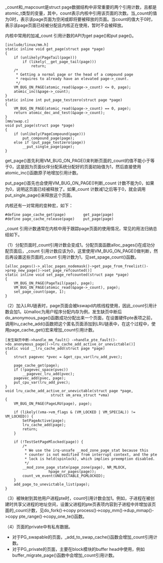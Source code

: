 \_count和\_mapcount是struct page数据结构中非常重要的两个引用计数，且都是atomic_t类型的变量，其中，count表示内核中引用该页面的次数。当_count的值为0时，表示该page页面为空闲或即将要被释放的页面。当count的值大于0时，表示该page页面已经被分配且内核正在使用，暂时不会被释放。

内核中常用的加减_count 引用计数的API为get page()和put page()。

```
[include/linux/mm.h]
static inline void get_page(struct page *page)
{
	if (unlikely(PageTail(page)))
		if (likely(__get_page_tail(page)))
			return;
	/*
	 * Getting a normal page or the head of a compound page
	 * requires to already have an elevated page->_count.
	 */
	VM_BUG_ON_PAGE(atomic_read(&page->_count) <= 0, page);
	atomic_inc(&page->_count);
}
static inline int put_page_testzero(struct page *page)
{
	VM_BUG_ON_PAGE(atomic_read(&page->_count) == 0, page);
	return atomic_dec_and_test(&page->_count);
}
[mm/swap.c]
void put_page(struct page *page)
{
	if (unlikely(PageCompound(page)))
		put_compound_page(page);
	else if (put_page_testzero(page))
		__put_single_page(page);
}
```

get_page()首先利用VM_BUG_ON_PAGE()来判断页面的_count的值不能小于等于0，这是因为页面伙伴分配系统分配好的页面初始值为1，然后直接使用atomic_inc()函数原子地增加引用计数。

put_page()首先也会使用VM_BUG_ON_PAGE()判断\_count 计数不能为0，如果为0，说明这页面已经被释放了。如果_count 计数减1之后等于0，就会调用put_single_page()来释放这个页面。

内核还有一对常用的变种宏，如下：

```
#define page_cache_get(page)		get_page(page)
#define page_cache_release(page)	put_page(page)
```

_count 引用计数通常在内核中用于跟踪page页面的使用情况，常见的用法归纳总结如下。

（1）分配页面时\_count引用计数会变成1。分配页面函数alloc_pages()在成功分配页面后，\_count 引用计数应该为0，这里使用VM_BUG_ON_PAGE()做判断，然后再设置这些页面的_count 引用计数为1，见set_spage_count()函数。

```
[alloc_pages()->_alloc_pages_nodemask()->get_page_from_freelist()->prep_new_page()->set_page_refcounted()]
static inline void set_page_refcounted(struct page *page)
{
	VM_BUG_ON_PAGE(PageTail(page), page);
	VM_BUG_ON_PAGE(atomic_read(&page->_count), page);
	set_page_count(page, 1);
}
```

（2）加入LRU链表时，page页面会被kswapd内核线程使用，因此\_count引用计数会加1。以malloc为用户程序分配内存为例，发生缺页中断后do_anonymous_page()函数成功分配出来一个页面，在设置硬件pte表项之前，调用lru_cache_add()函数把这个匿名页面添加到LRU链表中，在这个过程中，使用page_cache_get()宏来增加_count引用计数。

```
[发生缺页中断->handle_mm_fault(）->handle_pte_fault()->do_anonymous_page()->lru_cache_add_active_or_unevictable()]
static void __lru_cache_add(struct page *page)
{
	struct pagevec *pvec = &get_cpu_var(lru_add_pvec);

	page_cache_get(page);
	if (!pagevec_space(pvec))
		__pagevec_lru_add(pvec);
	pagevec_add(pvec, page);
	put_cpu_var(lru_add_pvec);
}
void lru_cache_add_active_or_unevictable(struct page *page,
					 struct vm_area_struct *vma)
{
	VM_BUG_ON_PAGE(PageLRU(page), page);

	if (likely((vma->vm_flags & (VM_LOCKED | VM_SPECIAL)) != VM_LOCKED)) {
		SetPageActive(page);
		lru_cache_add(page);
		return;
	}

	if (!TestSetPageMlocked(page)) {
		/*
		 * We use the irq-unsafe __mod_zone_page_stat because this
		 * counter is not modified from interrupt context, and the pte
		 * lock is held(spinlock), which implies preemption disabled.
		 */
		__mod_zone_page_state(page_zone(page), NR_MLOCK,
				    hpage_nr_pages(page));
		count_vm_event(UNEVICTABLE_PGMLOCKED);
	}
	add_page_to_unevictable_list(page);
}

```

（3）被映射到其他用户进程pte时，count引用计数会加1。例如，子进程在被创建时共享父进程的地址空间，设置父进程的pte页表项内容到子进程中并增加该页面的_count计数，见do_fork()->copy process()->copy_mm()->dup_mmap()->copy pte_range()->copy_one_te()函数。

（4）页面的private中有私有数据。

- 对于PG_swapable的页面，\_add_to_swap_cache()函数会增加_count引用计数。
- 对于PG_private的页面，主要在block模块的buffer head中使用，例如buffer_migrate_page()函数中会增加_count引用计数。

